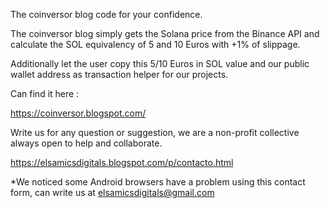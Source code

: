 The coinversor blog code for your confidence.

The coinversor blog simply gets the Solana price from the Binance API and calculate the SOL equivalency of 5 and 10 Euros with +1% of slippage.

Additionally let the user copy this 5/10 Euros in SOL value and our public wallet address as transaction helper for our projects.

Can find it here :

https://coinversor.blogspot.com/

Write us for any question or suggestion, we are a non-profit collective always open to help and collaborate.

https://elsamicsdigitals.blogspot.com/p/contacto.html

*We noticed some Android browsers have a problem using this contact form, can write us at elsamicsdigitals@gmail.com
